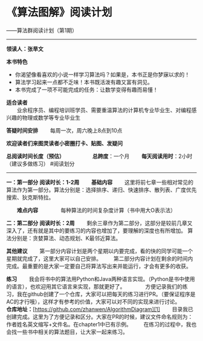 

# 《算法图解》阅读计划
——算法群阅读计划（第1期） 


----------


**领读人：张旱文**

**本书特色**　　

 - 你渴望像看喜欢的小说一样学习算法吗？如果是，本书正是你梦寐以求的！
 - 算法学习起来一点都不乏味！本书既活泼有趣又富有洞见。
 - 本书完成了一项不可能完成的任务：让数学变得有趣而易懂！　　
 　　

**适合读者**  
　　业余程序员、编程培训班学员、需要重温算法的计算机专业毕业生、对编程感兴趣的物理或数学等专业毕业生

**答疑时间安排**
　　每周一次，周六晚上8点到10点

**欢迎读者们来图灵读者小密圈打卡、贴图、发疑问**

**总阅读时间长度（预估）**
　　　　　**总跨度**：一个月
　　**每天阅读用时**：2小时（建议多做练习）
#阅读划分


----------


**一：第一部分**
**阅读时长：1-2周**
　　**基础内容**
　　这里将前七章一些相对常见的算法作为第一部分。算法分别是：选择排序、递归、快速排序、散列表、广度优先搜索、狄克斯特拉。
	
　　**难点内容**　　
　　每种算法的时间复杂度计算（书中用大O表示法）

**二：第二部分**
**阅读时长：2周**
　　剩余三章作为第二部分，这部分是较前几章又深入了，还有就是其中的要练习的内容也增加了，要理解的深度也有所增加。
	算法分别是：贪婪算法、动态规划、K最邻近算法。

**其他建议**
　　第一部分内容计划是两个星期以内要完成，看的快的同学可能一个星期就完成了，这里大家可以自己安排。
　　第二部分内容计划在剩余的时间内完成。最重要的是大家一定要自己将算法写出来并能运行，才会有更多的收获。

**练习**
　　我会将书中的算法用Python和Java两种语言实现。（Python是书中使用的语言），也欢迎用其它语言来实现，那就更好了。　　
　　方便记录我们的练习，我在github创建了一个仓库，大家可以把每天的练习进行PR。（要保证程序是AC的才行哦），这样才有参考的价值，大家可以对不同的实现来进行讨论。
　　**仓库地址：**[https://github.com/zhanwen/AlgorithmDiagram][1]
　　目录我已创建完成。这里为了方便记录和区分。大家在PR的时候，建议文件命名规则为：作者姓名英文缩写+文件名。在chapter1中已有示例。
　　在练习的过程中，我也会找一些书中相关的算法题目，让大家一起来练习。

  [1]: https://github.com/zhanwen/AlgorithmDiagram
